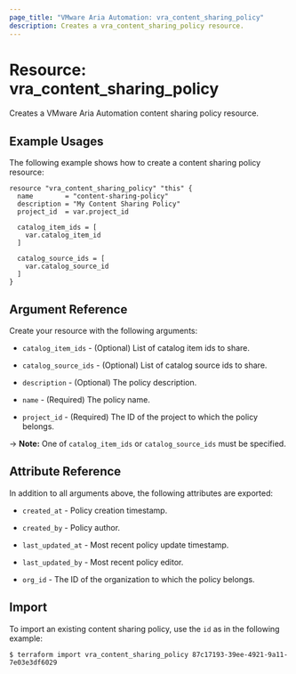 ```yaml
---
page_title: "VMware Aria Automation: vra_content_sharing_policy"
description: Creates a vra_content_sharing_policy resource.
---
```


# Resource: vra_content_sharing_policy

Creates a VMware Aria Automation content sharing policy resource.

## Example Usages

The following example shows how to create a content sharing policy resource:

```hcl
resource "vra_content_sharing_policy" "this" {
  name        = "content-sharing-policy"
  description = "My Content Sharing Policy"
  project_id  = var.project_id

  catalog_item_ids = [
    var.catalog_item_id
  ]

  catalog_source_ids = [
    var.catalog_source_id
  ]
}
```

## Argument Reference

Create your resource with the following arguments:

* `catalog_item_ids` - (Optional) List of catalog item ids to share.

* `catalog_source_ids` - (Optional) List of catalog source ids to share.

* `description` - (Optional) The policy description.

* `name` - (Required) The policy name.

* `project_id` - (Required) The ID of the project to which the policy belongs.

-> **Note:** One of `catalog_item_ids` or `catalog_source_ids` must be specified.

## Attribute Reference

In addition to all arguments above, the following attributes are exported:

* `created_at` - Policy creation timestamp.

* `created_by` - Policy author.

* `last_updated_at` - Most recent policy update timestamp.

* `last_updated_by` - Most recent policy editor.

* `org_id` - The ID of the organization to which the policy belongs.

## Import

To import an existing content sharing policy, use the `id` as in the following example:

`$ terraform import vra_content_sharing_policy 87c17193-39ee-4921-9a11-7e03e3df6029`
